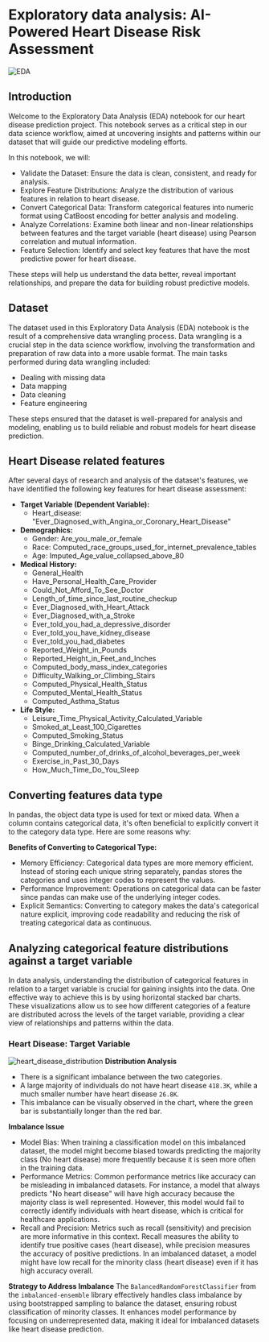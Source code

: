 # Exploratory data analysis: AI-Powered Heart Disease Risk Assessment

![EDA](https://github.com/akthammomani/AI_powered_heart_disease_risk_assessment_app/assets/67468718/713fc503-ad47-4b4d-812e-6f52ddcec40b)

## **Introduction**

Welcome to the Exploratory Data Analysis (EDA) notebook for our heart disease prediction project. This notebook serves as a critical step in our data science workflow, aimed at uncovering insights and patterns within our dataset that will guide our predictive modeling efforts.

In this notebook, we will:

* Validate the Dataset: Ensure the data is clean, consistent, and ready for analysis.
* Explore Feature Distributions: Analyze the distribution of various features in relation to heart disease.
* Convert Categorical Data: Transform categorical features into numeric format using CatBoost encoding for better analysis and modeling.
* Analyze Correlations: Examine both linear and non-linear relationships between features and the target variable (heart disease) using Pearson correlation and mutual information.
* Feature Selection: Identify and select key features that have the most predictive power for heart disease.
  
These steps will help us understand the data better, reveal important relationships, and prepare the data for building robust predictive models.


## **Dataset**

The dataset used in this Exploratory Data Analysis (EDA) notebook is the result of a comprehensive data wrangling process. Data wrangling is a crucial step in the data science workflow, involving the transformation and preparation of raw data into a more usable format. The main tasks performed during data wrangling included:

* Dealing with missing data
* Data mapping
* Data cleaning
* Feature engineering
  
These steps ensured that the dataset is well-prepared for analysis and modeling, enabling us to build reliable and robust models for heart disease prediction.

## **Heart Disease related features**

After several days of research and analysis of the dataset's features, we have identified the following key features for heart disease assessment:

* **Target Variable (Dependent Variable):**
    * Heart_disease: "Ever_Diagnosed_with_Angina_or_Coronary_Heart_Disease"
* **Demographics:**
    * Gender: Are_you_male_or_female
    * Race: Computed_race_groups_used_for_internet_prevalence_tables
    * Age: Imputed_Age_value_collapsed_above_80
* **Medical History:**
    * General_Health
    * Have_Personal_Health_Care_Provider
    * Could_Not_Afford_To_See_Doctor
    * Length_of_time_since_last_routine_checkup
    * Ever_Diagnosed_with_Heart_Attack
    * Ever_Diagnosed_with_a_Stroke
    * Ever_told_you_had_a_depressive_disorder
    * Ever_told_you_have_kidney_disease
    * Ever_told_you_had_diabetes
    * Reported_Weight_in_Pounds
    * Reported_Height_in_Feet_and_Inches
    * Computed_body_mass_index_categories
    * Difficulty_Walking_or_Climbing_Stairs
    * Computed_Physical_Health_Status
    * Computed_Mental_Health_Status
    * Computed_Asthma_Status
* **Life Style:**
    * Leisure_Time_Physical_Activity_Calculated_Variable
    * Smoked_at_Least_100_Cigarettes
    * Computed_Smoking_Status
    * Binge_Drinking_Calculated_Variable
    * Computed_number_of_drinks_of_alcohol_beverages_per_week
    * Exercise_in_Past_30_Days
    * How_Much_Time_Do_You_Sleep

## **Converting features data type**

In pandas, the object data type is used for text or mixed data. When a column contains categorical data, it's often beneficial to explicitly convert it to the category data type. Here are some reasons why:

**Benefits of Converting to Categorical Type:**
* Memory Efficiency: Categorical data types are more memory efficient. Instead of storing each unique string separately, pandas stores the categories and uses integer codes to represent the values.
* Performance Improvement: Operations on categorical data can be faster since pandas can make use of the underlying integer codes.
* Explicit Semantics: Converting to category makes the data's categorical nature explicit, improving code readability and reducing the risk of treating categorical data as continuous.

## **Analyzing categorical feature distributions against a target variable**

In data analysis, understanding the distribution of categorical features in relation to a target variable is crucial for gaining insights into the data. One effective way to achieve this is by using horizontal stacked bar charts. These visualizations allow us to see how different categories of a feature are distributed across the levels of the target variable, providing a clear view of relationships and patterns within the data.

### **Heart Disease: Target Variable**

![heart_disease_distribution](https://github.com/akthammomani/AI_powered_heart_disease_risk_assessment_app/assets/67468718/2334384d-f63f-4de3-b005-b503f5793cd9)
**Distribution Analysis**
* There is a significant imbalance between the two categories.
* A large majority of individuals do not have heart disease `418.3K`, while a much smaller number have heart disease `26.8K`.
* This imbalance can be visually observed in the chart, where the green bar is substantially longer than the red bar.

**Imbalance Issue**
* Model Bias: When training a classification model on this imbalanced dataset, the model might become biased towards predicting the majority class (No heart disease) more frequently because it is seen more often in the training data.
* Performance Metrics: Common performance metrics like accuracy can be misleading in imbalanced datasets. For instance, a model that always predicts "No heart disease" will have high accuracy because the majority class is well represented. However, this model would fail to correctly identify individuals with heart disease, which is critical for healthcare applications.
* Recall and Precision: Metrics such as recall (sensitivity) and precision are more informative in this context. Recall measures the ability to identify true positive cases (heart disease), while precision measures the accuracy of positive predictions. In an imbalanced dataset, a model might have low recall for the minority class (heart disease) even if it has high accuracy overall.

**Strategy to Address Imbalance**
The `BalancedRandomForestClassifier` from the `imbalanced-ensemble` library effectively handles class imbalance by using bootstrapped sampling to balance the dataset, ensuring robust classification of minority classes. It enhances model performance by focusing on underrepresented data, making it ideal for imbalanced datasets like heart disease prediction.







